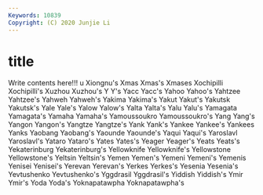 ```yaml
---
Keywords: 10839
Copyright: (C) 2020 Junjie Li
---
```


# title

Write contents here!!!
u 
Xiongnu's 
Xmas 
Xmas's
Xmases 
Xochipilli 
Xochipilli's 
Xuzhou 
Xuzhou's 
Y 
Y's 
Yacc 
Yacc's 
Yahoo
Yahoo's 
Yahtzee 
Yahtzee's 
Yahweh 
Yahweh's 
Yakima 
Yakima's 
Yakut 
Yakut's 
Yakutsk
Yakutsk's 
Yale 
Yale's 
Yalow 
Yalow's 
Yalta 
Yalta's 
Yalu 
Yalu's 
Yamagata
Yamagata's 
Yamaha 
Yamaha's 
Yamoussoukro 
Yamoussoukro's 
Yang 
Yang's 
Yangon 
Yangon's 
Yangtze
Yangtze's 
Yank 
Yank's 
Yankee 
Yankee's 
Yankees 
Yanks 
Yaobang 
Yaobang's 
Yaounde
Yaounde's 
Yaqui 
Yaqui's 
Yaroslavl 
Yaroslavl's 
Yataro 
Yataro's 
Yates 
Yates's 
Yeager
Yeager's 
Yeats 
Yeats's 
Yekaterinburg 
Yekaterinburg's 
Yellowknife 
Yellowknife's 
Yellowstone 
Yellowstone's 
Yeltsin
Yeltsin's 
Yemen 
Yemen's 
Yemeni 
Yemeni's 
Yemenis 
Yenisei 
Yenisei's 
Yerevan 
Yerevan's
Yerkes 
Yerkes's 
Yesenia 
Yesenia's 
Yevtushenko 
Yevtushenko's 
Yggdrasil 
Yggdrasil's 
Yiddish 
Yiddish's
Ymir 
Ymir's 
Yoda 
Yoda's 
Yoknapatawpha 
Yoknapatawpha's 
